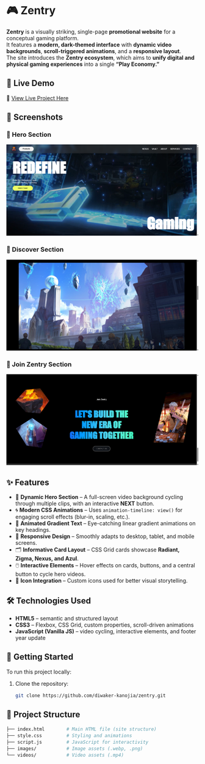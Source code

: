 # 🎮 Zentry  
**Zentry** is a visually striking, single-page **promotional website** for a conceptual gaming platform.  
It features a **modern, dark-themed interface** with **dynamic video backgrounds**, **scroll-triggered animations**, and a **responsive layout**.  
The site introduces the **Zentry ecosystem**, which aims to **unify digital and physical gaming experiences** into a single **“Play Economy.”**  

## 🚀 Live Demo  

🔗 [View Live Project Here](https://your-zentry-nexus.netlify.app/) 

## 📸 Screenshots  

### 🔹 Hero Section  
![Hero Screenshot](userInterface/ui-1.png)  

### 🔹 Discover Section 
![Discover Screenshot](userInterface/ui-2.png)  

### 🔹 Join Zentry Section 
![Join Zentry Screenshot](userInterface/ui-3.png)  

## ✨ Features  

- 🎥 **Dynamic Hero Section** – A full-screen video background cycling through multiple clips, with an interactive **NEXT** button.  
- 🌀 **Modern CSS Animations** – Uses `animation-timeline: view()` for engaging scroll effects (blur-in, scaling, etc.).  
- 🌈 **Animated Gradient Text** – Eye-catching linear gradient animations on key headings.  
- 📱 **Responsive Design** – Smoothly adapts to desktop, tablet, and mobile screens.  
- 🗂 **Informative Card Layout** – CSS Grid cards showcase **Radiant, Zigma, Nexus, and Azul**.  
- 🖱️ **Interactive Elements** – Hover effects on cards, buttons, and a central button to cycle hero videos.  
- 🎨 **Icon Integration** – Custom icons used for better visual storytelling.  


## 🛠️ Technologies Used  

- **HTML5** – semantic and structured layout  
- **CSS3** – Flexbox, CSS Grid, custom properties, scroll-driven animations  
- **JavaScript (Vanilla JS)** – video cycling, interactive elements, and footer year update  


## 🚀 Getting Started  

To run this project locally:  

1. Clone the repository:  
   ```sh
   git clone https://github.com/diwaker-kanojia/zentry.git

## 📂 Project Structure
```sh
├── index.html        # Main HTML file (site structure)
├── style.css         # Styling and animations
├── script.js         # JavaScript for interactivity
├── images/           # Image assets (.webp, .png)
└── videos/           # Video assets (.mp4)
